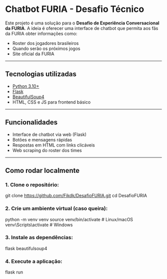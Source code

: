 # Chatbot FURIA - Desafio Técnico

Este projeto é uma solução para o **Desafio de Experiência Conversacional da FURIA**. A ideia é oferecer uma interface de chatbot que permita aos fãs da FURIA obter informações como:

- Roster dos jogadores brasileiros
- Quando serão os próximos jogos
- Site oficial da FURIA

---

## Tecnologias utilizadas

- [Python 3.10+](https://www.python.org/)
- [Flask](https://flask.palletsprojects.com/)
- [BeautifulSoup4](https://pypi.org/project/beautifulsoup4/)
- HTML, CSS e JS para frontend básico

---

## Funcionalidades

- Interface de chatbot via web (Flask)
- Botões e mensagens rápidas
- Respostas em HTML com links clicáveis
- Web scraping do roster dos times

---

## Como rodar localmente

### 1. Clone o repositório:
git clone https://github.com/Fikdk/DesafioFURIA.git
cd DesafioFURIA
### 2. Crie um ambiente virtual (caso queira):
python -m venv venv
source venv/bin/activate  # Linux/macOS
venv\Scripts\activate     # Windows
### 3. Instale as dependências:
flask
beautifulsoup4
### 4. Execute a aplicação:
flask run
